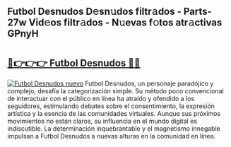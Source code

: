 ## Futbol Desnudos D𝚎sn𝚞dos filtr𝚊dos - Parts-27w Vid𝚎os filtr𝚊dos - N𝚞evas f𝚘tos atr𝚊ctivas GPnyH

# <h2><a href="http://mb6ujb.tromn.icu/?c=Futbol+Desnudos">🔗👉👉👉 Futbol Desnudos 🔗🔗</a></h2>

[![Futbol Desnudos nuevo](https://i.imgur.com/pEAQMta.gif)](http://mb6ujb.tromn.icu/?c=Futbol+Desnudos)
Futbol Desnudos, un personaje paradójico y complejo, desafía la categorización simple. Su método poco convencional de interactuar con el público en línea ha atraído y ofendido a los seguidores, estimulando debates sobre el consentimiento, la expresión artística y la esencia de las comunidades virtuales. Aunque sus próximos movimientos no están claros, su influencia en el mundo digital es indiscutible. La determinación inquebrantable y el magnetismo innegable impulsan a Futbol Desnudos a nuevas alturas en la comunidad en línea.
